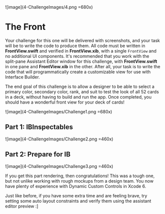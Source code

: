 ![image](4-ChallengeImages/4.png =680x)

# The Front

Your challenge for this one will be delivered with screenshots, and your task will be to write the code to produce them. All code must be written in **FrontView.swift** and verified in **FrontView.xib**, with a single `FrontView` and no additional UI components. It's recommended that you work with the split-pane Assistant Editor window for this challenge, with **FrontView.swift** in one pane and **FrontView.xib** in the other. After all, your task is to write the code that will programmatically create a customizable view for use with Interface Builder.

The end goal of this challenge is to allow a designer to be able to select a primary color, secondary color, rank, and suit to test the look of all 52 cards in a deck, without having to build and run the app. Once completed, you should have a wonderful front view for your deck of cards!

![image](4-ChallengeImages/Challenge1.png =680x)

## Part 1: IBInspectables

![image](4-ChallengeImages/Challenge2.png =460x)

## Part 2: Prepare for IB

![image](4-ChallengeImages/Challenge3.png =460x)

If you get this part rendering, then congratulations! This was a tough one, but not unlike working with rough mockups from a design team. You now have plenty of experience with Dynamic Custom Controls in Xcode 6.

Just like before, if you have some extra time and are feeling brave, try setting some auto layout constraints and verify them using the assistant editor preview :]